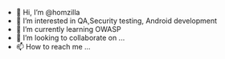 - 👋 Hi, I’m @homzilla
- 👀 I’m interested in QA,Security testing, Android development
- 🌱 I’m currently learning OWASP 
- 💞️ I’m looking to collaborate on ...
- 📫 How to reach me ...

<!---
homzilla/homzilla is a ✨ special ✨ repository because its `README.md` (this file) appears on your GitHub profile.
You can click the Preview link to take a look at your changes.
--->
